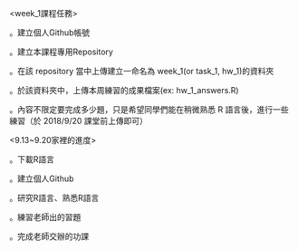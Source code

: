 <week_1課程任務>

。建立個人Github帳號

。建立本課程專用Repository

。在該 repository 當中上傳建立一命名為 week_1(or task_1, hw_1)的資料夾

。於該資料夾中，上傳本周練習的成果檔案(ex: hw_1_answers.R)

。內容不限定要完成多少題，只是希望同學們能在稍微熟悉 R 語言後，進行一些練習（於 2018/9/20 課堂前上傳即可）

<9.13~9.20家裡的進度>

。下載R語言

。建立個人Github

。研究R語言、熟悉R語言

。練習老師出的習題

。完成老師交辦的功課

